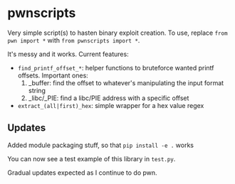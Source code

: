 # pwnscripts
Very simple script(s) to hasten binary exploit creation. To use, replace `from pwn import *` with `from pwnscripts import *`.

It's messy and it works. Current features:
  * `find_printf_offset_*`: helper functions to bruteforce wanted printf offsets. Important ones:
    1. _buffer: find the offset to whatever's manipulating the input format string
    2. _libc/_PIE: find a libc/PIE address with a specific offset
  * `extract_(all|first)_hex`: simple wrapper for a hex value regex

## Updates

Added module packaging stuff, so that `pip install -e .` works

You can now see a test example of this library in `test.py`.

Gradual updates expected as I continue to do pwn.
